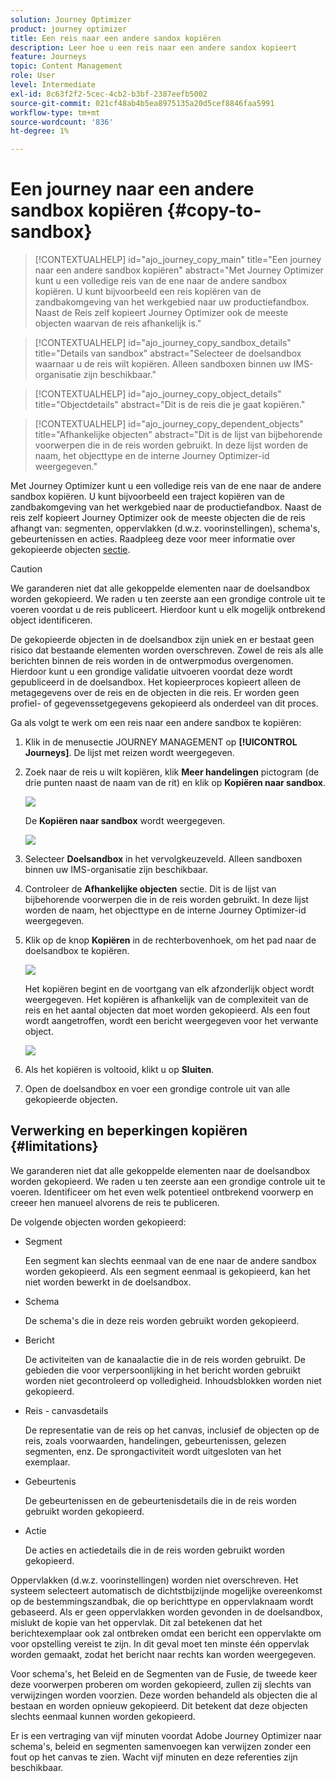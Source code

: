 ```yaml
---
solution: Journey Optimizer
product: journey optimizer
title: Een reis naar een andere sandox kopiëren
description: Leer hoe u een reis naar een andere sandox kopieert
feature: Journeys
topic: Content Management
role: User
level: Intermediate
exl-id: 8c63f2f2-5cec-4cb2-b3bf-2387eefb5002
source-git-commit: 021cf48ab4b5ea8975135a20d5cef8846faa5991
workflow-type: tm+mt
source-wordcount: '836'
ht-degree: 1%

---
```


# Een journey naar een andere sandbox kopiëren {#copy-to-sandbox}

>[!CONTEXTUALHELP]
>id="ajo_journey_copy_main"
>title="Een journey naar een andere sandbox kopiëren"
>abstract="Met Journey Optimizer kunt u een volledige reis van de ene naar de andere sandbox kopiëren. U kunt bijvoorbeeld een reis kopiëren van de zandbakomgeving van het werkgebied naar uw productiefandbox. Naast de Reis zelf kopieert Journey Optimizer ook de meeste objecten waarvan de reis afhankelijk is."

>[!CONTEXTUALHELP]
>id="ajo_journey_copy_sandbox_details"
>title="Details van sandbox"
>abstract="Selecteer de doelsandbox waarnaar u de reis wilt kopiëren. Alleen sandboxen binnen uw IMS-organisatie zijn beschikbaar."

>[!CONTEXTUALHELP]
>id="ajo_journey_copy_object_details"
>title="Objectdetails"
>abstract="Dit is de reis die je gaat kopiëren."

>[!CONTEXTUALHELP]
>id="ajo_journey_copy_dependent_objects"
>title="Afhankelijke objecten"
>abstract="Dit is de lijst van bijbehorende voorwerpen die in de reis worden gebruikt. In deze lijst worden de naam, het objecttype en de interne Journey Optimizer-id weergegeven."

Met Journey Optimizer kunt u een volledige reis van de ene naar de andere sandbox kopiëren. U kunt bijvoorbeeld een traject kopiëren van de zandbakomgeving van het werkgebied naar de productiefandbox. Naast de reis zelf kopieert Journey Optimizer ook de meeste objecten die de reis afhangt van: segmenten, oppervlakken (d.w.z. voorinstellingen), schema&#39;s, gebeurtenissen en acties. Raadpleeg deze voor meer informatie over gekopieerde objecten [sectie](../building-journeys/copy-to-sandbox.md#limitations).

>[!CAUTION]
>
>We garanderen niet dat alle gekoppelde elementen naar de doelsandbox worden gekopieerd. We raden u ten zeerste aan een grondige controle uit te voeren voordat u de reis publiceert. Hierdoor kunt u elk mogelijk ontbrekend object identificeren.

De gekopieerde objecten in de doelsandbox zijn uniek en er bestaat geen risico dat bestaande elementen worden overschreven. Zowel de reis als alle berichten binnen de reis worden in de ontwerpmodus overgenomen. Hierdoor kunt u een grondige validatie uitvoeren voordat deze wordt gepubliceerd in de doelsandbox. Het kopieerproces kopieert alleen de metagegevens over de reis en de objecten in die reis. Er worden geen profiel- of gegevenssetgegevens gekopieerd als onderdeel van dit proces.

Ga als volgt te werk om een reis naar een andere sandbox te kopiëren:

1. Klik in de menusectie JOURNEY MANAGEMENT op **[!UICONTROL Journeys]**. De lijst met reizen wordt weergegeven.

2. Zoek naar de reis u wilt kopiëren, klik **Meer handelingen** pictogram (de drie punten naast de naam van de rit) en klik op **Kopiëren naar sandbox**.

   ![](assets/copy-sandbox1.png)

   De **Kopiëren naar sandbox** wordt weergegeven.

   ![](assets/copy-sandbox2.png)

3. Selecteer **Doelsandbox** in het vervolgkeuzeveld. Alleen sandboxen binnen uw IMS-organisatie zijn beschikbaar.

4. Controleer de **Afhankelijke objecten** sectie. Dit is de lijst van bijbehorende voorwerpen die in de reis worden gebruikt. In deze lijst worden de naam, het objecttype en de interne Journey Optimizer-id weergegeven.

5. Klik op de knop **Kopiëren** in de rechterbovenhoek, om het pad naar de doelsandbox te kopiëren.

   ![](assets/copy-sandbox3.png)

   Het kopiëren begint en de voortgang van elk afzonderlijk object wordt weergegeven. Het kopiëren is afhankelijk van de complexiteit van de reis en het aantal objecten dat moet worden gekopieerd. Als een fout wordt aangetroffen, wordt een bericht weergegeven voor het verwante object.

   ![](assets/copy-sandbox4.png)

6. Als het kopiëren is voltooid, klikt u op **Sluiten**.

7. Open de doelsandbox en voer een grondige controle uit van alle gekopieerde objecten.

## Verwerking en beperkingen kopiëren {#limitations}

We garanderen niet dat alle gekoppelde elementen naar de doelsandbox worden gekopieerd. We raden u ten zeerste aan een grondige controle uit te voeren. Identificeer om het even welk potentieel ontbrekend voorwerp en creeer hen manueel alvorens de reis te publiceren.

De volgende objecten worden gekopieerd:

* Segment

   Een segment kan slechts eenmaal van de ene naar de andere sandbox worden gekopieerd. Als een segment eenmaal is gekopieerd, kan het niet worden bewerkt in de doelsandbox.

* Schema

   De schema&#39;s die in deze reis worden gebruikt worden gekopieerd.

* Bericht

   De activiteiten van de kanaalactie die in de reis worden gebruikt. De gebieden die voor verpersoonlijking in het bericht worden gebruikt worden niet gecontroleerd op volledigheid. Inhoudsblokken worden niet gekopieerd.

* Reis - canvasdetails

   De representatie van de reis op het canvas, inclusief de objecten op de reis, zoals voorwaarden, handelingen, gebeurtenissen, gelezen segmenten, enz. De sprongactiviteit wordt uitgesloten van het exemplaar.

* Gebeurtenis

   De gebeurtenissen en de gebeurtenisdetails die in de reis worden gebruikt worden gekopieerd.

* Actie

   De acties en actiedetails die in de reis worden gebruikt worden gekopieerd.

Oppervlakken (d.w.z. voorinstellingen) worden niet overschreven. Het systeem selecteert automatisch de dichtstbijzijnde mogelijke overeenkomst op de bestemmingszandbak, die op berichttype en oppervlaknaam wordt gebaseerd. Als er geen oppervlakken worden gevonden in de doelsandbox, mislukt de kopie van het oppervlak. Dit zal betekenen dat het berichtexemplaar ook zal ontbreken omdat een bericht een oppervlakte om voor opstelling vereist te zijn. In dit geval moet ten minste één oppervlak worden gemaakt, zodat het bericht naar rechts kan worden weergegeven.

Voor schema&#39;s, het Beleid en de Segmenten van de Fusie, de tweede keer deze voorwerpen proberen om worden gekopieerd, zullen zij slechts van verwijzingen worden voorzien. Deze worden behandeld als objecten die al bestaan en worden opnieuw gekopieerd. Dit betekent dat deze objecten slechts eenmaal kunnen worden gekopieerd.

Er is een vertraging van vijf minuten voordat Adobe Journey Optimizer naar schema&#39;s, beleid en segmenten samenvoegen kan verwijzen zonder een fout op het canvas te zien. Wacht vijf minuten en deze referenties zijn beschikbaar.
